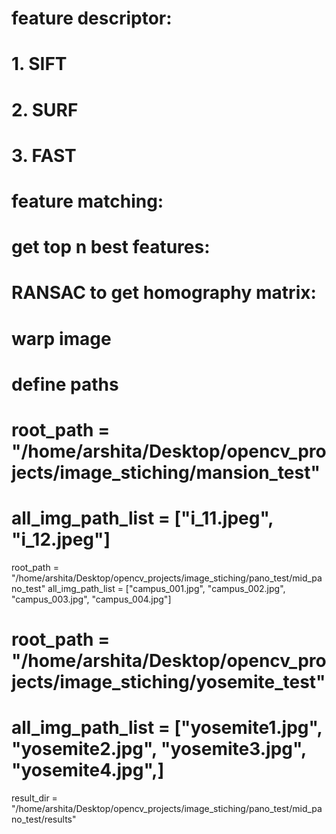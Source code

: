 
# feature descriptor:
# 1. SIFT
# 2. SURF
# 3. FAST

# feature matching:

# get top n best features:

# RANSAC to get homography matrix:

# warp image

# define paths

# root_path = "/home/arshita/Desktop/opencv_projects/image_stiching/mansion_test"
# all_img_path_list = ["i_11.jpeg", "i_12.jpeg"]

root_path = "/home/arshita/Desktop/opencv_projects/image_stiching/pano_test/mid_pano_test"
all_img_path_list = ["campus_001.jpg", "campus_002.jpg", "campus_003.jpg", "campus_004.jpg"]

# root_path = "/home/arshita/Desktop/opencv_projects/image_stiching/yosemite_test"
# all_img_path_list = ["yosemite1.jpg", "yosemite2.jpg", "yosemite3.jpg", "yosemite4.jpg",]

result_dir = "/home/arshita/Desktop/opencv_projects/image_stiching/pano_test/mid_pano_test/results"
